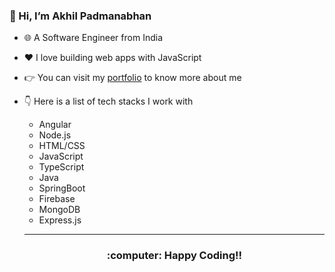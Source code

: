 ### :metal: Hi, I’m Akhil Padmanabhan
- :globe_with_meridians: A Software Engineer from India
- :heart: I love building web apps with JavaScript
- :point_right: You can visit my [portfolio](https://akhil-padmanabhan.web.app/) to know more about me
- :point_down: Here is a list of tech stacks I work with
  - Angular
  - Node.js
  - HTML/CSS
  - JavaScript
  - TypeScript
  - Java
  - SpringBoot
  - Firebase
  - MongoDB
  - Express.js
  
  <hr>

  <h3 align="center"> :computer: Happy Coding!!</h1>
